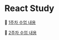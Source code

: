 # React Study

📝 [1주차 수업 내용](https://www.notion.so/joyact/1st-class-4bfd1f009495443fa27f469cade7fdbf)

📝 [2주차 수업 내용](https://www.notion.so/joyact/2nd-class-a28261ee9e7e4572a1714b7faf8b0192)
